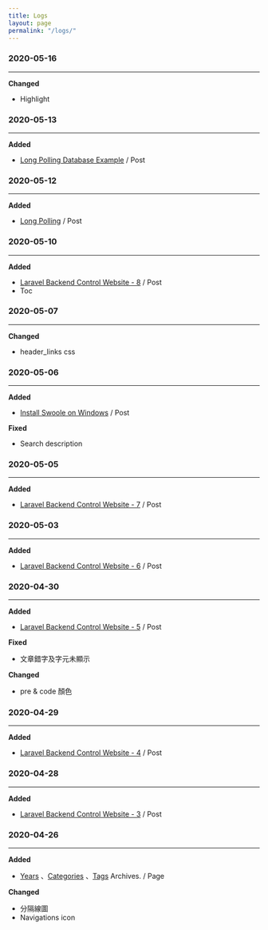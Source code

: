 ```yaml
---
title: Logs
layout: page
permalink: "/logs/"
---
```


### 2020-05-16
---
**Changed**
* Highlight

### 2020-05-13
---
**Added**
* [Long Polling Database Example](https://jhuei.com/long-polling-example/) / Post

### 2020-05-12
---
**Added**
* [Long Polling](https://jhuei.com/long-polling/) / Post


### 2020-05-10
---
**Added**
* [Laravel Backend Control Website - 8](https://jhuei.com/laravel-myweb-8/) / Post
* Toc

### 2020-05-07
---
**Changed**
* header_links css

### 2020-05-06
---
**Added**
* [Install Swoole on Windows](https://jhuei.com/swoole-install-on-windows/) / Post

**Fixed**
* Search description

### 2020-05-05
---
**Added**
* [Laravel Backend Control Website - 7](https://jhuei.com/laravel-myweb-7/) / Post

### 2020-05-03
---
**Added**
* [Laravel Backend Control Website - 6](https://jhuei.com/laravel-myweb-6/) / Post

### 2020-04-30
---
**Added**
* [Laravel Backend Control Website - 5](https://jhuei.com/laravel-myweb-5/) / Post

**Fixed**
* 文章錯字及字元未顯示

**Changed**
* pre & code 顏色

### 2020-04-29
---
**Added**
* [Laravel Backend Control Website - 4](https://jhuei.com/laravel-myweb-4/) / Post

### 2020-04-28
---
**Added**
* [Laravel Backend Control Website - 3](https://jhuei.com/laravel-myweb-3/) / Post

### 2020-04-26
---
**Added**
* [Years](https://jhuei.com/archives/) 、[Categories](https://jhuei.com/categories/) 、[Tags](https://jhuei.com/tags/)  Archives. / Page

**Changed**
* 分隔線圖
* Navigations icon
